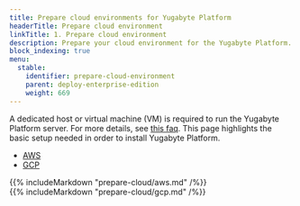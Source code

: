 ```yaml
---
title: Prepare cloud environments for Yugabyte Platform
headerTitle: Prepare cloud environment
linkTitle: 1. Prepare cloud environment
description: Prepare your cloud environment for the Yugabyte Platform.
block_indexing: true
menu:
  stable:
    identifier: prepare-cloud-environment
    parent: deploy-enterprise-edition
    weight: 669
---
```


A dedicated host or virtual machine (VM) is required to run the Yugabyte Platform server. For more details, see [this faq](../../../faq/enterprise-edition/#what-are-the-os-requirements-and-permissions-to-run-yugaware-the-yugabyte-admin-console). This page highlights the basic setup needed in order to install Yugabyte Platform.

<ul class="nav nav-tabs nav-tabs-yb">
  <li>
    <a href="#prepare-cloud-aws" class="nav-link active" id="prepare-cloud-aws-tab" data-toggle="tab" role="tab" aria-controls="prepare-cloud-aws" aria-selected="true">
      <i class="icon-aws" aria-hidden="true"></i>
      AWS
    </a>
  </li>
  <li>
    <a href="#prepare-cloud-gcp" class="nav-link" id="prepare-cloud-gcp-tab" data-toggle="tab" role="tab" aria-controls="prepare-cloud-gcp" aria-selected="true">
      <i class="icon-google" aria-hidden="true"></i>
      GCP
    </a>
  </li>
</ul>

<div class="tab-content">
  <div id="prepare-cloud-aws" class="tab-pane fade show active" role="tabpanel" aria-labelledby="prepare-cloud-aws-tab">
    {{% includeMarkdown "prepare-cloud/aws.md" /%}}
  </div>
  <div id="prepare-cloud-gcp" class="tab-pane fade" role="tabpanel" aria-labelledby="prepare-cloud-gcp-tab">
    {{% includeMarkdown "prepare-cloud/gcp.md" /%}}
  </div>
</div>
